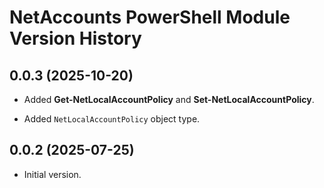 # NetAccounts PowerShell Module Version History

## 0.0.3 (2025-10-20)

* Added **Get-NetLocalAccountPolicy** and **Set-NetLocalAccountPolicy**.

* Added `NetLocalAccountPolicy` object type.

## 0.0.2 (2025-07-25)

* Initial version.
